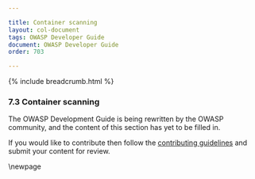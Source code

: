 ```yaml
---

title: Container scanning
layout: col-document
tags: OWASP Developer Guide
document: OWASP Developer Guide
order: 703

---
```


{% include breadcrumb.html %}

### 7.3 Container scanning

The OWASP Development Guide is being rewritten by the OWASP community,
and the content of this section has yet to be filled in.

If you would like to contribute then follow the [contributing guidelines][contribute]
and submit your content for review.

[contribute]: https://github.com/OWASP/www-project-developer-guide/blob/main/contributing.md

\newpage
